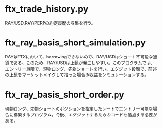 # ftx_trade_history.py
RAY/USD,RAY/PERPの約定履歴の収集を行う。
# ftx_ray_basis_short_simulation.py
RAYはFTXにおいて、borrowingできないので、RAY/USDはショート不可能な通貨である、このため、RAY/USDは上髭が発生しやすい。このプログラムでは、エントリー段階で、現物ロング、先物ショートを行い、エグジット段階で、前述の上髭をマーケットメイクして拾った場合の収益をシミュレーションする。
# ftx_ray_basis_short_order.py
現物ロング、先物ショートのポジションを指定したレートでエントリー可能な場合に構築するプログラム。今後、エグジットするためのコードも追加する必要がある。
